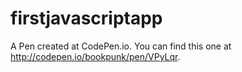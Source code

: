 # firstjavascriptapp

A Pen created at CodePen.io. You can find this one at http://codepen.io/bookpunk/pen/VPyLqr.

 

